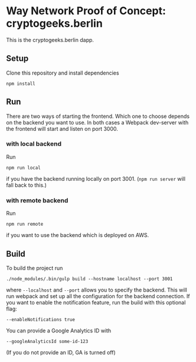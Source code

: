 # Way Network Proof of Concept: cryptogeeks.berlin

This is the cryptogeeks.berlin dapp.

## Setup

Clone this repository and install dependencies

    npm install

## Run

There are two ways of starting the frontend.
Which one to choose depends on the backend you want to use.
In both cases a Webpack dev-server with the frontend will start and listen on port 3000.

### with local backend

Run

    npm run local

if you have the backend running locally on port 3001.
(`npm run server` will fall back to this.)

### with remote backend

Run

    npm run remote

if you want to use the backend which is deployed on AWS.

## Build

To build the project run

    ./node_modules/.bin/gulp build --hostname localhost --port 3001

where `--localhost` and `--port` allows you to specify the backend.
This will run webpack and set up all the configuration for the backend connection.
If you want to enable the notification feature, run the build with this optional flag:

    --enableNotifications true

You can provide a Google Analytics ID with

    --googleAnalyticsId some-id-123

(If you do not provide an ID, GA is turned off)

